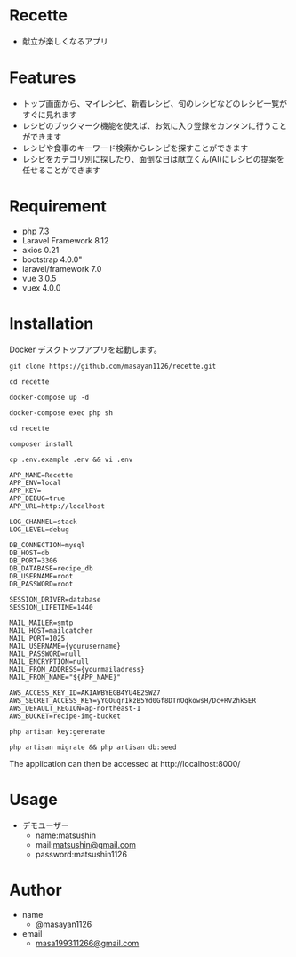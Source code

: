 # Recette

- 献立が楽しくなるアプリ

# Features

- トップ画面から、マイレシピ、新着レシピ、旬のレシピなどのレシピ一覧がすぐに見れます
- レシピのブックマーク機能を使えば、お気に入り登録をカンタンに行うことができます
- レシピや食事のキーワード検索からレシピを探すことができます
- レシピをカテゴリ別に探したり、面倒な日は献立くん(AI)にレシピの提案を任せることができます

# Requirement

- php 7.3
- Laravel Framework 8.12
- axios 0.21
- bootstrap 4.0.0"
- laravel/framework 7.0
- vue 3.0.5
- vuex 4.0.0

# Installation

Docker デスクトップアプリを起動します。

```
git clone https://github.com/masayan1126/recette.git
```

```
cd recette
```

```
docker-compose up -d
```

```
docker-compose exec php sh
```

```
cd recette
```

```
composer install
```

```
cp .env.example .env && vi .env
```

```
APP_NAME=Recette
APP_ENV=local
APP_KEY=
APP_DEBUG=true
APP_URL=http://localhost

LOG_CHANNEL=stack
LOG_LEVEL=debug

DB_CONNECTION=mysql
DB_HOST=db
DB_PORT=3306
DB_DATABASE=recipe_db
DB_USERNAME=root
DB_PASSWORD=root

SESSION_DRIVER=database
SESSION_LIFETIME=1440

MAIL_MAILER=smtp
MAIL_HOST=mailcatcher
MAIL_PORT=1025
MAIL_USERNAME={yourusername}
MAIL_PASSWORD=null
MAIL_ENCRYPTION=null
MAIL_FROM_ADDRESS={yourmailadress}
MAIL_FROM_NAME="${APP_NAME}"

AWS_ACCESS_KEY_ID=AKIAWBYEGB4YU4E2SWZ7
AWS_SECRET_ACCESS_KEY=yYGOuqr1kzB5Yd0Gf8DTnOqkowsH/Dc+RV2hkSER
AWS_DEFAULT_REGION=ap-northeast-1
AWS_BUCKET=recipe-img-bucket
```

```
php artisan key:generate
```

```
php artisan migrate && php artisan db:seed
```

The application can then be accessed at http://localhost:8000/

# Usage

- デモユーザー
  - name:matsushin
  - mail:matsushin@gmail.com
  - password:matsushin1126

# Author

- name
  - @masayan1126
- email
  - masa199311266@gmail.com
